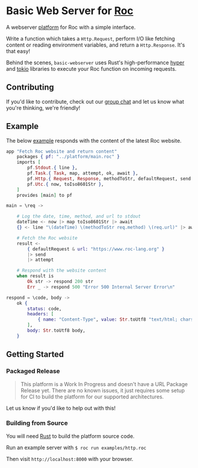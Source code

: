 # Basic Web Server for [Roc](https://www.roc-lang.org/) 

A webserver [platform](https://github.com/roc-lang/roc/wiki/Roc-concepts-explained#platform) for Roc with a simple interface.

Write a function which takes a `Http.Request`, perform I/O like fetching content or reading environment variables, and return a `Http.Response`. It's that easy!

Behind the scenes, `basic-webserver` uses Rust's high-performance [hyper](https://hyper.rs) and [tokio](https://tokio.rs) libraries to execute your Roc function on incoming requests.

## Contributing

If you'd like to contribute, check out our [group chat](https://roc.zulipchat.com) and let us know what you're thinking, we're friendly!

## Example

The below [example](https://github.com/roc-lang/basic-webserver/blob/main/examples/http.roc) responds with the content of the latest Roc website.

```elixir
app "Fetch Roc website and return content"
    packages { pf: "../platform/main.roc" }
    imports [
        pf.Stdout.{ line },
        pf.Task.{ Task, map, attempt, ok, await },
        pf.Http.{ Request, Response, methodToStr, defaultRequest, send },
        pf.Utc.{ now, toIso8601Str },
    ]
    provides [main] to pf

main = \req ->

    # Log the date, time, method, and url to stdout
    dateTime <- now |> map toIso8601Str |> await
    {} <- line "\(dateTime) \(methodToStr req.method) \(req.url)" |> await

    # Fetch the Roc website
    result <-
        { defaultRequest & url: "https://www.roc-lang.org" }
        |> send
        |> attempt

    # Respond with the website content
    when result is
        Ok str -> respond 200 str
        Err _ -> respond 500 "Error 500 Internal Server Error\n"

respond = \code, body ->
    ok {
        status: code,
        headers: [
            { name: "Content-Type", value: Str.toUtf8 "text/html; charset=utf-8" },
        ],
        body: Str.toUtf8 body,
    }
```

## Getting Started 

### Packaged Release 

> This platform is a Work In Progress and doesn't have a URL Package Release yet. There are no known issues, it just requires some setup for CI to build the platform for our supported architectures.

Let us know if you'd like to help out with this!

### Building from Source

You will need [Rust](https://www.rust-lang.org) to build the platform source code.

Run an example server with `$ roc run examples/http.roc`

Then visit `http://localhost:8000` with your browser.

